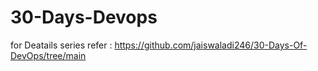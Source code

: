 # 30-Days-Devops

for Deatails series refer : https://github.com/jaiswaladi246/30-Days-Of-DevOps/tree/main
